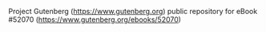 Project Gutenberg (https://www.gutenberg.org) public repository for
eBook #52070 (https://www.gutenberg.org/ebooks/52070)
